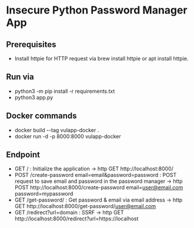 # Insecure Python Password Manager App

## Prerequisites
* Install httpie for HTTP request via brew install httpie or apt install httpie.

## Run via
* python3 -m pip install -r requirements.txt
* python3 app.py

## Docker commands
* docker build --tag vulapp-docker .
* docker run -d -p 8000:8000 vulapp-docker

## Endpoint

* GET / : Initialize the application -> http GET http://localhost:8000/
* POST /create-password email=email&password=password : POST request to save email and password in the password manager -> http POST http://localhost:8000/create-password email=user@email.com password=mypassword
* GET /get-password/<email> :  Get password & email via email address -> http GET http://localhost:8000/get-password/user@email.com
* GET /redirect?url=domain : SSRF -> http GET http://localhost:8000/redirect?url=https://localhost


